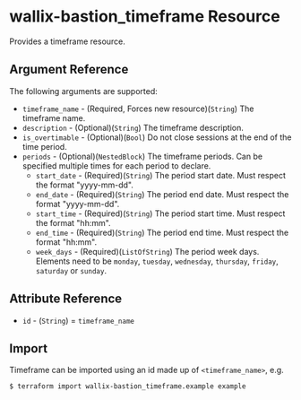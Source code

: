 # wallix-bastion_timeframe Resource

Provides a timeframe resource.

## Argument Reference

The following arguments are supported:

* `timeframe_name` - (Required, Forces new resource)(`String`) The timeframe name.
* `description` - (Optional)(`String`) The timeframe description.
* `is_overtimable` - (Optional)(`Bool`) Do not close sessions at the end of the time period.
* `periods` - (Optional)(`NestedBlock`) The timeframe periods. Can be specified multiple times for each period to declare.
  * `start_date` - (Required)(`String`) The period start date. Must respect the format "yyyy-mm-dd".
  * `end_date` - (Required)(`String`) The period end date. Must respect the format "yyyy-mm-dd".
  * `start_time` - (Required)(`String`) The period start time. Must respect the format "hh:mm".
  * `end_time` - (Required)(`String`) The period end time. Must respect the format "hh:mm".
  * `week_days` - (Required)(`ListOfString`) The period week days. Elements need to be `monday`, `tuesday`, `wednesday`, `thursday`, `friday`, `saturday` or `sunday`.

## Attribute Reference

* `id` - (`String`) = `timeframe_name`

## Import

Timeframe can be imported using an id made up of `<timeframe_name>`, e.g.

```
$ terraform import wallix-bastion_timeframe.example example
```
